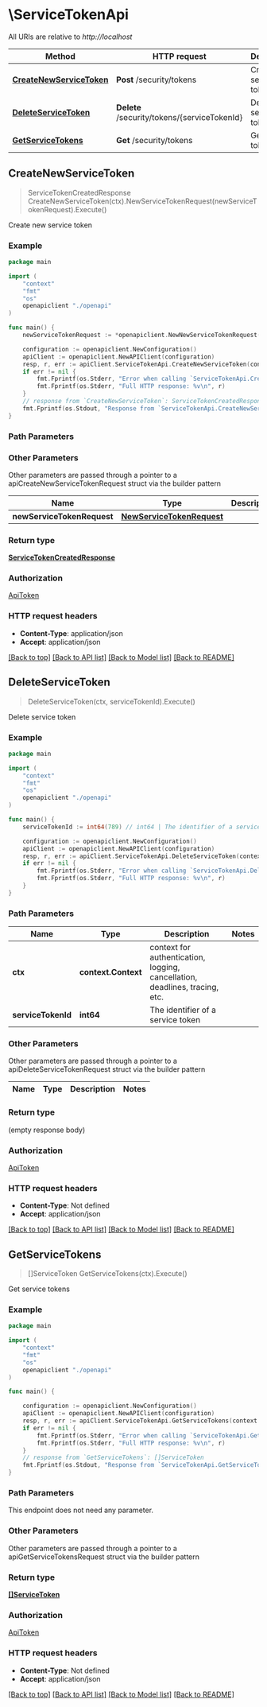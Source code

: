 # \ServiceTokenApi

All URIs are relative to *http://localhost*

Method | HTTP request | Description
------------- | ------------- | -------------
[**CreateNewServiceToken**](ServiceTokenApi.md#CreateNewServiceToken) | **Post** /security/tokens | Create new service token
[**DeleteServiceToken**](ServiceTokenApi.md#DeleteServiceToken) | **Delete** /security/tokens/{serviceTokenId} | Delete service token
[**GetServiceTokens**](ServiceTokenApi.md#GetServiceTokens) | **Get** /security/tokens | Get service tokens



## CreateNewServiceToken

> ServiceTokenCreatedResponse CreateNewServiceToken(ctx).NewServiceTokenRequest(newServiceTokenRequest).Execute()

Create new service token



### Example

```go
package main

import (
    "context"
    "fmt"
    "os"
    openapiclient "./openapi"
)

func main() {
    newServiceTokenRequest := *openapiclient.NewNewServiceTokenRequest("Name_example", []string{"Roles_example"}) // NewServiceTokenRequest | 

    configuration := openapiclient.NewConfiguration()
    apiClient := openapiclient.NewAPIClient(configuration)
    resp, r, err := apiClient.ServiceTokenApi.CreateNewServiceToken(context.Background()).NewServiceTokenRequest(newServiceTokenRequest).Execute()
    if err != nil {
        fmt.Fprintf(os.Stderr, "Error when calling `ServiceTokenApi.CreateNewServiceToken``: %v\n", err)
        fmt.Fprintf(os.Stderr, "Full HTTP response: %v\n", r)
    }
    // response from `CreateNewServiceToken`: ServiceTokenCreatedResponse
    fmt.Fprintf(os.Stdout, "Response from `ServiceTokenApi.CreateNewServiceToken`: %v\n", resp)
}
```

### Path Parameters



### Other Parameters

Other parameters are passed through a pointer to a apiCreateNewServiceTokenRequest struct via the builder pattern


Name | Type | Description  | Notes
------------- | ------------- | ------------- | -------------
 **newServiceTokenRequest** | [**NewServiceTokenRequest**](NewServiceTokenRequest.md) |  | 

### Return type

[**ServiceTokenCreatedResponse**](ServiceTokenCreatedResponse.md)

### Authorization

[ApiToken](../README.md#ApiToken)

### HTTP request headers

- **Content-Type**: application/json
- **Accept**: application/json

[[Back to top]](#) [[Back to API list]](../README.md#documentation-for-api-endpoints)
[[Back to Model list]](../README.md#documentation-for-models)
[[Back to README]](../README.md)


## DeleteServiceToken

> DeleteServiceToken(ctx, serviceTokenId).Execute()

Delete service token



### Example

```go
package main

import (
    "context"
    "fmt"
    "os"
    openapiclient "./openapi"
)

func main() {
    serviceTokenId := int64(789) // int64 | The identifier of a service token

    configuration := openapiclient.NewConfiguration()
    apiClient := openapiclient.NewAPIClient(configuration)
    resp, r, err := apiClient.ServiceTokenApi.DeleteServiceToken(context.Background(), serviceTokenId).Execute()
    if err != nil {
        fmt.Fprintf(os.Stderr, "Error when calling `ServiceTokenApi.DeleteServiceToken``: %v\n", err)
        fmt.Fprintf(os.Stderr, "Full HTTP response: %v\n", r)
    }
}
```

### Path Parameters


Name | Type | Description  | Notes
------------- | ------------- | ------------- | -------------
**ctx** | **context.Context** | context for authentication, logging, cancellation, deadlines, tracing, etc.
**serviceTokenId** | **int64** | The identifier of a service token | 

### Other Parameters

Other parameters are passed through a pointer to a apiDeleteServiceTokenRequest struct via the builder pattern


Name | Type | Description  | Notes
------------- | ------------- | ------------- | -------------


### Return type

 (empty response body)

### Authorization

[ApiToken](../README.md#ApiToken)

### HTTP request headers

- **Content-Type**: Not defined
- **Accept**: application/json

[[Back to top]](#) [[Back to API list]](../README.md#documentation-for-api-endpoints)
[[Back to Model list]](../README.md#documentation-for-models)
[[Back to README]](../README.md)


## GetServiceTokens

> []ServiceToken GetServiceTokens(ctx).Execute()

Get service tokens



### Example

```go
package main

import (
    "context"
    "fmt"
    "os"
    openapiclient "./openapi"
)

func main() {

    configuration := openapiclient.NewConfiguration()
    apiClient := openapiclient.NewAPIClient(configuration)
    resp, r, err := apiClient.ServiceTokenApi.GetServiceTokens(context.Background()).Execute()
    if err != nil {
        fmt.Fprintf(os.Stderr, "Error when calling `ServiceTokenApi.GetServiceTokens``: %v\n", err)
        fmt.Fprintf(os.Stderr, "Full HTTP response: %v\n", r)
    }
    // response from `GetServiceTokens`: []ServiceToken
    fmt.Fprintf(os.Stdout, "Response from `ServiceTokenApi.GetServiceTokens`: %v\n", resp)
}
```

### Path Parameters

This endpoint does not need any parameter.

### Other Parameters

Other parameters are passed through a pointer to a apiGetServiceTokensRequest struct via the builder pattern


### Return type

[**[]ServiceToken**](ServiceToken.md)

### Authorization

[ApiToken](../README.md#ApiToken)

### HTTP request headers

- **Content-Type**: Not defined
- **Accept**: application/json

[[Back to top]](#) [[Back to API list]](../README.md#documentation-for-api-endpoints)
[[Back to Model list]](../README.md#documentation-for-models)
[[Back to README]](../README.md)

